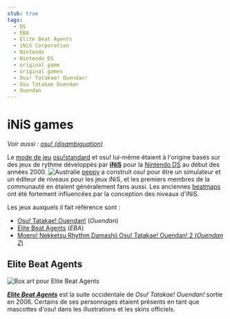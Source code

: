 ```yaml
---
stub: true
tags:
  - DS
  - EBA
  - Elite Beat Agents
  - iNiS Corporation
  - Nintendo
  - Nintendo DS
  - original game
  - original games
  - Osu! Tatakae! Ouendan!
  - Osu Tatakae Ouendan
  - Ouendan
---
```


# iNiS games

*Voir aussi : [osu! (disambiguation)](/wiki/Disambiguation/osu!)*

Le [mode de jeu](/wiki/Game_mode) [osu!standard](/wiki/Game_mode/osu!) et osu! lui-même étaient à l'origine basés sur des jeux de rythme développés par **[iNiS](https://fr.wikipedia.org/wiki/INiS "Wikipédia")** pour la [Nintendo DS](https://fr.wikipedia.org/wiki/Nintendo_DS "Wikipédia") au début des années 2000. ![][flag_AU] [peppy](https://osu.ppy.sh/users/2) a construit osu! pour être un simulateur et un éditeur de niveaux pour les jeux iNiS, et les premiers membres de la communauté en étaient généralement fans aussi. Les anciennes [beatmaps](/wiki/Beatmap) ont été fortement influencées par la conception des niveaux d'iNiS.

Les jeux auxquels il fait référence sont :

- [Osu! Tatakae! Ouendan!](https://fr.wikipedia.org/wiki/Osu!_Tatakae!_%C5%8Cendan "Wikipédia") (*Ouendan*)
- [Elite Beat Agents](#elite-beat-agents) (*EBA*)
- [Moero! Nekketsu Rhythm Damashii Osu! Tatakae! Ouendan! 2 (*Ouendan 2*)](https://fr.wikipedia.org/wiki/Moero!_Nekketsu_Rhythm_Damashii_Osu!_Tatakae!_%C5%8Cendan_2 "Wikipédia")

## Elite Beat Agents

![](img/Elite-Beat-Agents.jpg "Box art pour Elite Beat Agents")

***[Elite Beat Agents](https://fr.wikipedia.org/wiki/Elite_Beat_Agents "Wikipédia")*** est la suite occidentale de *Osu! Tatakae! Ouendan!* sortie en 2006. Certains de ses personnages étaient présents en tant que mascottes d'osu! dans les illustrations et les skins officiels.

<!--TODO: Insert lots of links and sections for Ouendan games, talk about which game mechanics are old and new -->

[flag_AU]: /wiki/shared/flag/AU.gif "Australie"
